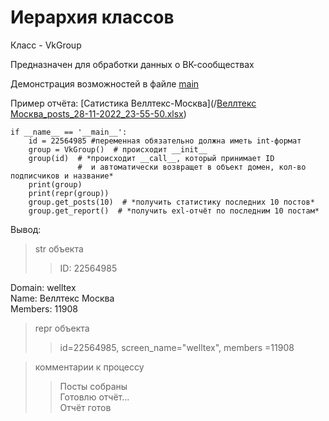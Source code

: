 # Иерархия классов
Класс - VkGroup 

Предназначен для обработки данных о ВК-сообществах

Демонстрация возможностей в файле [main](/main.py)

Пример отчёта: [Сатистика Веллтекс-Москва](/[Веллтекс Москва_posts_28-11-2022_23-55-50.xlsx](https://github.com/margl8/python-tasks/blob/main/task_4_classes/Веллтекс%20%20Москва_posts_28-11-2022_23-55-50.xlsx))

```
if __name__ == '__main__':
    id = 22564985 #переменная обязательно должна иметь int-формат
    group = VkGroup()  # происходит __init__
    group(id)  # *происходит __call__, который принимает ID 
               #  и автоматически возвращет в объект домен, кол-во подписчиков и название*
    print(group) 
    print(repr(group))
    group.get_posts(10)  # *получить статистику последних 10 постов*
    group.get_report()  # *получить exl-отчёт по последним 10 постам*
```

Вывод:
> str объекта
>> ID: 22564985

Domain: welltex<br>
Name: Веллтекс  Москва<br>
Members: 11908<br>

> repr объекта
>> id=22564985, screen_name="welltex", members =11908

> комментарии к процессу 
>> Посты собраны<br>
Готовлю отчёт...<br>
Отчёт готов
